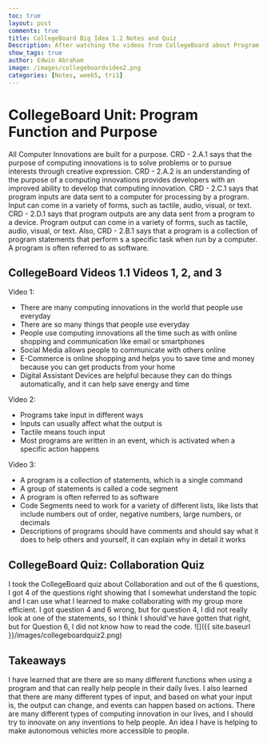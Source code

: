 ```yaml
---
toc: true
layout: post
comments: true
title: CollegeBoard Big Idea 1.2 Notes and Quiz
Description: After watching the videos from CollegeBoard about Program Function and Purpose, here are some notes and my quiz results.
show_tags: true
author: Edwin Abraham
image: /images/collegeboardvideo2.png
categories: [Notes, week5, tri1]
---
```


# CollegeBoard Unit: Program Function and Purpose
All Computer Innovations are built for a purpose. CRD - 2.A.1 says that the purpose of computing innovations is to solve problems or to pursue interests through creative expression. CRD - 2.A.2 is an understanding of the purpose of a computing innovations provides developers with an improved ability to develop that computing innovation. CRD - 2.C.1 says that program inputs are data sent to a computer for processing by a program. Input can come in a variety of forms, such as tactile, audio, visual, or text. CRD - 2.D.1 says that program outputs are any data sent from a program to a device. Program output can come in a variety of forms, such as tactile, audio, visual, or text. Also, CRD - 2.B.1 says that a program is a collection of program statements that perform s a specific task when run by a computer. A program is often referred to as software.

## CollegeBoard Videos 1.1 Videos 1, 2, and 3

Video 1:
- There are many computing innovations in the world that people use everyday
- There are so many things that people use everyday
- People use computing innovations all the time such as with online shopping and communication like email or smartphones
- Social Media allows people to communicate with others online
- E-Commerce is online shopping and helps you to save time and money because you can get products from your home
- Digital Assistant Devices are helpful because they can do things automatically, and it can help save energy and time

Video 2:
- Programs take input in different ways
- Inputs can usually affect what the output is
- Tactile means touch input
- Most programs are written in an event, which is activated when a specific action happens

Video 3:
- A program is a collection of statements, which is a single command
- A group of statements is called a code segment
- A program is often referred to as software
- Code Segments need to work for a variety of different lists, like lists that include numbers out of order, negative numbers, large numbers, or decimals
- Descriptions of programs should have comments and should say what it does to help others and yourself, it can explain why in detail it works

## CollegeBoard Quiz: Collaboration Quiz
I took the CollegeBoard quiz about Collaboration and out of the 6 questions, I got 4 of the questions right showing that I somewhat understand the topic and I can use what I learned to make collaborating with my group more efficient. I got question 4 and 6 wrong, but for question 4, I did not really look at one of the statements, so I think I should've have gotten that right, but for Question 6, I did not know how to read the code.
![]({{ site.baseurl }}/images/collegeboardquiz2.png)

## Takeaways
I have learned that are there are so many different functions when using a program and that can really help people in their daily lives. I also learned that there are many different types of input, and based on what your input is, the output can change, and events can happen based on actions. There are many different types of computing innovation in our lives, and I should try to innovate on any inventions to help people. An idea I have is helping to make autonomous vehicles more accessible to people.
